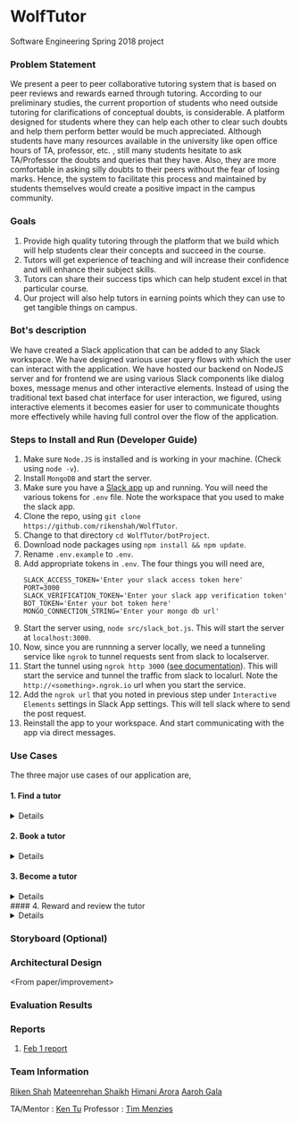 # WolfTutor
Software Engineering Spring 2018 project

### Problem Statement

We present a peer to peer collaborative tutoring system that is based on peer reviews and rewards earned through tutoring. According to our preliminary studies, the current proportion of students who need outside tutoring for clarifications of conceptual doubts, is considerable. A platform designed for students where they can help each other to clear such doubts and help them perform better would be much appreciated. Although students have many resources available in the university like open office hours of TA, professor, etc. , still many students hesitate to ask TA/Professor the doubts and queries that they have. Also, they are more comfortable in asking silly doubts to their peers without the fear of losing marks. Hence, the system to facilitate this process and maintained by students themselves would create a positive impact in the campus community. 

### Goals

1. Provide high quality tutoring through the platform that we build which will help students clear their concepts and succeed in the course.
2. Tutors will get experience of teaching and will increase their confidence and will enhance their subject skills.
3. Tutors can share their success tips which can help student excel in that particular course.
4. Our project will also help tutors in earning points which they can use to get tangible things on campus.

### Bot's description

We have created a Slack application that can be added to any Slack workspace. We have designed various user query flows with which the user can interact with the application. We have hosted our backend on NodeJS server and for frontend we are using various Slack components like dialog boxes, message menus and other interactive elements. Instead of using the traditional text based chat interface for user interaction, we figured, using interactive elements it becomes easier for user to communicate thoughts more effectively while having full control over the flow of the application.

### Steps to Install and Run (Developer Guide)

1. Make sure `Node.JS` is installed and is working in your machine. (Check using `node -v`).
2. Install `MongoDB` and start the server.
3. Make sure you have a [Slack app](https://api.slack.com/slack-apps) up and running. You will need the various tokens for `.env` file. Note the workspace that you used to make the slack app.
4. Clone the repo, using `git clone https://github.com/rikenshah/WolfTutor`.
5. Change to that directory `cd WolfTutor/botProject`.
6. Download node packages using `npm install && npm update`.
7. Rename `.env.example` to `.env`.
8. Add appropriate tokens in `.env`. The four things you will need are,
    ```
    SLACK_ACCESS_TOKEN='Enter your slack access token here'
    PORT=3000
    SLACK_VERIFICATION_TOKEN='Enter your slack app verification token'
    BOT_TOKEN='Enter your bot token here'
    MONGO_CONNECTION_STRING='Enter your mongo db url'
    ```
10. Start the server using, `node src/slack_bot.js`. This will start the server at `localhost:3000`.
11. Now, since you are runnning a server locally, we need a tunneling service like `ngrok` to tunnel requests sent from slack to localserver.
12. Start the tunnel using `ngrok http 3000` ([see documentation](https://ngrok.com/docs)). This will start the service and tunnel the traffic from slack to localurl. Note the `http://<something>.ngrok.io` url when you start the service.
13. Add the `ngrok url` that you noted in previous step under `Interactive Elements` settings in Slack App settings. This will tell slack where to send the post request.
14. Reinstall the app to your workspace. And start communicating with the app via direct messages.

### Use Cases

The three major use cases of our application are, 
#### 1. Find a tutor

<Details>
    <p>A user can find a tutor on our bot by just typing 'find a tutor'. The user will get the list of all the available subjects from which the user can select one subject. Once a subject is selected we will be returning all the tutors who teach that subject. 
    </p>
</Details>

#### 2. Book a tutor

<Details>
    <p> Once the user finds the tutors who are teaching that subject then the user will have an option to see the reviews and rating of tutors and can book the tutor if he has enough points in his account. Once the session is booked the tutor will be notified of the reservation and both of them can see their reservation by typing 'My reservation' in the slack bot.
    </p>
</Details>

#### 3. Become a tutor

<Details>
    <p> If a user wants to become a tutor, he/she will just type 'become a tutor' and an interactive form will be displayed to the user where he will be asked to fill his availability, subjects he would like to teach, rate which he would like to charge, summary. Once he fills all this information a profile of the tutor is created.
    </p>
</Details>
#### 4. Reward and review the tutor

<Details>
    <p> After the session is over the user(student) will have an option to review and rate the tutor. If the user wil type 'review' a review form will open and the user can rate the tutor and can write a review, so that the other users(students) can see the reviews and select the tutor. The tutor can also set his rates according to the reviews that he gets. We also have an option of keeping the rate to 0 for the tutors who want to teach for free. All the users(tutors and students) of our system can check their rewards(points) by simply asking the bot 'My points' and the bot will show them their current points.
    </p>
</Details>

### Storyboard (Optional)

<gifs of all use cases>

### Architectural Design

<From paper/improvement>

### Evaluation Results 

<Update after evaluation>

### Reports

1. [Feb 1 report](https://github.com/rikenshah/WolfTutor/blob/master/Reports/Report_Feb/team_l_wolftutor_feb_report.pdf) 

### Team Information

[Riken Shah](https://github.com/rikenshah)
[Mateenrehan Shaikh](https://github.com/mateenrehan)
[Himani Arora](https://github.com/hhimani)
[Aaroh Gala](https://github.com/AarohGala)

TA/Mentor : [Ken Tu](https://github.com/HuyTu7)
Professor : [Tim Menzies](https://github.com/timm)
